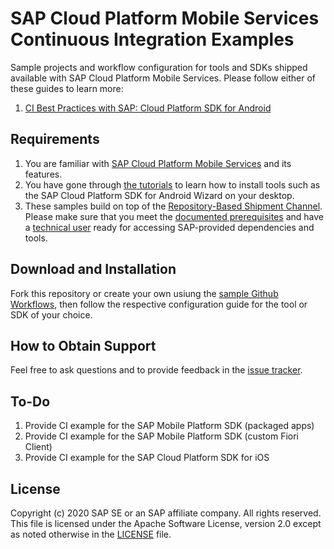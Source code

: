 # SAP Cloud Platform Mobile Services Continuous Integration Examples

Sample projects and workflow configuration for tools and SDKs shipped available with SAP Cloud Platform Mobile Services. Please follow either of these guides to learn more:

1. [CI Best Practices with SAP: Cloud Platform SDK for Android](TODO)

## Requirements

1. You are familiar with [SAP Cloud Platform Mobile Services](https://help.sap.com/doc/f53c64b93e5140918d676b927a3cd65b/Cloud/en-US/docs-en/index.html) and its features.
1. You have gone through [the tutorials](https://developers.sap.com/tutorial-navigator.html?tag=topic:mobile) to learn how to install tools such as the SAP Cloud Platform SDK for Android Wizard on your desktop.
1. These samples build on top of the [Repository-Based Shipment Channel](https://help.sap.com/viewer/product/RBSC/Cloud/en-US). Please make sure that you meet the [documented prerequisites](https://help.sap.com/viewer/0a64be17478d4f5ba45d14ab62b0d74c/Cloud/en-US/896168db683a4115b885faa0718e5f20.html) and have a [technical user](https://help.sap.com/viewer/0a64be17478d4f5ba45d14ab62b0d74c/Cloud/en-US/7e83dfc309834942b441fc2106c5b7f5.html) ready for accessing SAP-provided dependencies and tools.

## Download and Installation

Fork this repository or create your own usiung the [sample Github Workflows](./github/workflows), then follow the respective configuration guide for the tool or SDK of your choice.

## How to Obtain Support

Feel free to ask questions and to provide feedback in the [issue tracker](/issues).

## To-Do

1. Provide CI example for the SAP Mobile Platform SDK (packaged apps)
1. Provide CI example for the SAP Mobile Platform SDK (custom Fiori Client)
1. Provide CI example for the SAP Cloud Platform SDK for iOS

## License

Copyright (c) 2020 SAP SE or an SAP affiliate company. All rights reserved. This file is licensed under the Apache Software License, version 2.0 except as noted otherwise in the [LICENSE](LICENSE) file.
